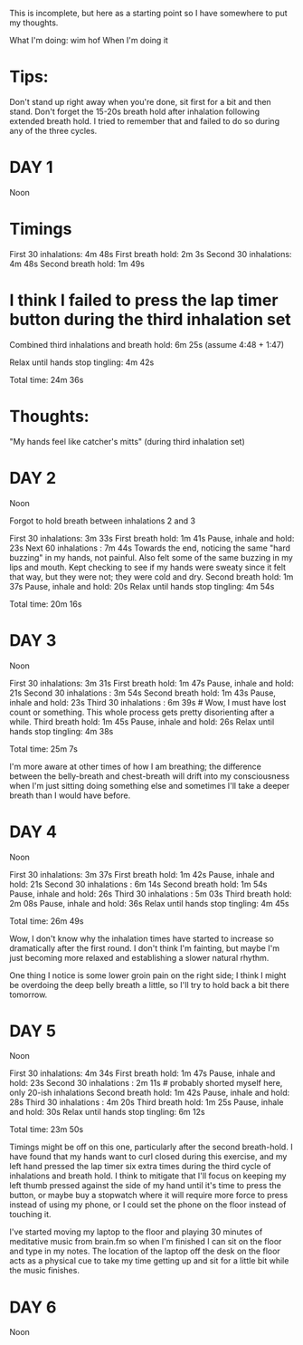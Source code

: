 This is incomplete, but here as a starting point so I have somewhere to put my thoughts.

What I'm doing: wim hof
When I'm doing it

# Tips:
Don't stand up right away when you're done, sit first for a bit and then stand.
Don't forget the 15-20s breath hold after inhalation following extended breath hold. I tried to remember that and failed to do so during any of the three cycles.

DAY 1
=====

Noon

# Timings
First 30 inhalations: 4m 48s
First breath hold: 2m 3s
Second 30 inhalations: 4m 48s
Second breath hold: 1m 49s

# I think I failed to press the lap timer button during the third inhalation set
Combined third inhalations and breath hold: 6m 25s (assume 4:48 + 1:47)

Relax until hands stop tingling: 4m 42s

Total time: 24m 36s

# Thoughts:
"My hands feel like catcher's mitts" (during third inhalation set)

DAY 2
=====

Noon

Forgot to hold breath between inhalations 2 and 3

First 30 inhalations: 3m 33s
First breath hold: 1m 41s
Pause, inhale and hold: 23s
Next 60 inhalations : 7m 44s
Towards the end, noticing the same "hard buzzing" in my hands, not painful. Also felt some of the same buzzing in my lips and mouth.
Kept checking to see if my hands were sweaty since it felt that way, but they were not; they were cold and dry.
Second breath hold: 1m 37s
Pause, inhale and hold: 20s
Relax until hands stop tingling: 4m 54s

Total time: 20m 16s

DAY 3
=====

Noon

First 30 inhalations: 3m 31s
First breath hold: 1m 47s
Pause, inhale and hold: 21s
Second 30 inhalations : 3m 54s
Second breath hold: 1m 43s
Pause, inhale and hold: 23s
Third 30 inhalations : 6m 39s  # Wow, I must have lost count or something. This whole process gets pretty disorienting after a while.
Third breath hold: 1m 45s
Pause, inhale and hold: 26s
Relax until hands stop tingling: 4m 38s

Total time: 25m 7s

I'm more aware at other times of how I am breathing; the difference between the belly-breath and chest-breath will drift into my consciousness when I'm just sitting doing something else and sometimes I'll take a deeper breath than I would have before.

DAY 4
=====

Noon

First 30 inhalations: 3m 37s
First breath hold: 1m 42s
Pause, inhale and hold: 21s
Second 30 inhalations : 6m 14s
Second breath hold: 1m 54s
Pause, inhale and hold: 26s
Third 30 inhalations : 5m 03s
Third breath hold: 2m 08s
Pause, inhale and hold: 36s
Relax until hands stop tingling: 4m 45s

Total time: 26m 49s

Wow, I don't know why the inhalation times have started to increase so dramatically after the first round. I don't think I'm fainting, but maybe I'm just becoming more relaxed and establishing a slower natural rhythm.

One thing I notice is some lower groin pain on the right side; I think I might be overdoing the deep belly breath a little, so I'll try to hold back a bit there tomorrow.

DAY 5
=====

Noon

First 30 inhalations: 4m 34s
First breath hold: 1m 47s
Pause, inhale and hold: 23s
Second 30 inhalations : 2m 11s  # probably shorted myself here, only 20-ish inhalations
Second breath hold: 1m 42s
Pause, inhale and hold: 28s
Third 30 inhalations : 4m 20s
Third breath hold: 1m 25s
Pause, inhale and hold: 30s
Relax until hands stop tingling: 6m 12s

Total time: 23m 50s

Timings might be off on this one, particularly after the second breath-hold. I have found that my hands want to curl closed during this exercise, and my left hand pressed the lap timer six extra times during the third cycle of inhalations and breath hold. I think to mitigate that I'll focus on keeping my left thumb pressed against the side of my hand until it's time to press the button, or maybe buy a stopwatch where it will require more force to press instead of using my phone, or I could set the phone on the floor instead of touching it.

I've started moving my laptop to the floor and playing 30 minutes of meditative music from brain.fm so when I'm finished I can sit on the floor and type in my notes. The location of the laptop off the desk on the floor acts as a physical cue to take my time getting up and sit for a little bit while the music finishes.

DAY 6
=====

Noon